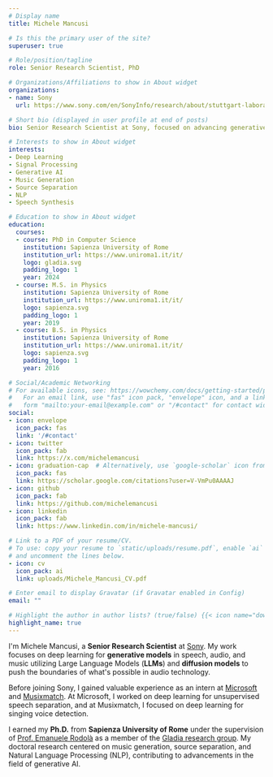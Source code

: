 ```yaml
---
# Display name
title: Michele Mancusi

# Is this the primary user of the site?
superuser: true

# Role/position/tagline
role: Senior Research Scientist, PhD

# Organizations/Affiliations to show in About widget
organizations:
- name: Sony
  url: https://www.sony.com/en/SonyInfo/research/about/stuttgart-laboratory1/

# Short bio (displayed in user profile at end of posts)
bio: Senior Research Scientist at Sony, focused on advancing generative audio models through deep learning

# Interests to show in About widget
interests:
- Deep Learning
- Signal Processing
- Generative AI
- Music Generation
- Source Separation
- NLP
- Speech Synthesis

# Education to show in About widget
education:
  courses:
  - course: PhD in Computer Science
    institution: Sapienza University of Rome
    institution_url: https://www.uniroma1.it/it/
    logo: gladia.svg
    padding_logo: 1
    year: 2024
  - course: M.S. in Physics
    institution: Sapienza University of Rome
    institution_url: https://www.uniroma1.it/it/
    logo: sapienza.svg
    padding_logo: 1
    year: 2019
  - course: B.S. in Physics
    institution: Sapienza University of Rome
    institution_url: https://www.uniroma1.it/it/
    logo: sapienza.svg
    padding_logo: 1
    year: 2016

# Social/Academic Networking
# For available icons, see: https://wowchemy.com/docs/getting-started/page-builder/#icons
#   For an email link, use "fas" icon pack, "envelope" icon, and a link in the
#   form "mailto:your-email@example.com" or "/#contact" for contact widget.
social:
- icon: envelope
  icon_pack: fas
  link: '/#contact'
- icon: twitter
  icon_pack: fab
  link: https://x.com/michelemancusi
- icon: graduation-cap  # Alternatively, use `google-scholar` icon from `ai` icon pack
  icon_pack: fas
  link: https://scholar.google.com/citations?user=V-VmPu0AAAAJ
- icon: github
  icon_pack: fab
  link: https://github.com/michelemancusi
- icon: linkedin
  icon_pack: fab
  link: https://www.linkedin.com/in/michele-mancusi/

# Link to a PDF of your resume/CV.
# To use: copy your resume to `static/uploads/resume.pdf`, enable `ai` icons in `params.toml`, 
# and uncomment the lines below.
- icon: cv
  icon_pack: ai
  link: uploads/Michele_Mancusi_CV.pdf

# Enter email to display Gravatar (if Gravatar enabled in Config)
email: ""

# Highlight the author in author lists? (true/false) {{< icon name="download" pack="fas" >}} Download my {{< staticref "uploads/demo_resume.pdf" "newtab" >}}CV{{< /staticref >}}.
highlight_name: true
---
```


I'm Michele Mancusi, a **Senior Research Scientist** at [Sony](https://www.sony.com/en/SonyInfo/research/about/stuttgart-laboratory1/). My work focuses on deep learning for **generative models** in speech, audio, and music utilizing Large Language Models (**LLMs**) and **diffusion models** to push the boundaries of what's possible in audio technology.

Before joining Sony, I gained valuable experience as an intern at [Microsoft](https://www.microsoft.com/en-us/research/research-area/audio-acoustics/?) and [Musixmatch](https://about.musixmatch.com/). At Microsoft, I worked on deep learning for unsupervised speech separation, and at Musixmatch, I focused on deep learning for singing voice detection.

I earned my **Ph.D.** from **Sapienza University of Rome** under the supervision of [Prof. Emanuele Rodolà](https://gladia.di.uniroma1.it/authors/rodola/) as a member of the [Gladia research group](https://gladia.di.uniroma1.it/). My doctoral research centered on music generation, source separation, and Natural Language Processing (NLP), contributing to advancements in the field of generative AI.


